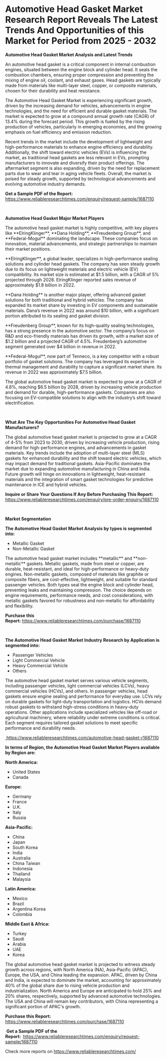 <p><h1>Automotive Head Gasket Market Research Report Reveals The Latest Trends And Opportunities of this Market for Period from 2025 - 2032</h1></p><p><strong>Automotive Head Gasket Market Analysis and Latest Trends</strong></p>
<p><p>An automotive head gasket is a critical component in internal combustion engines, situated between the engine block and cylinder head. It seals the combustion chambers, ensuring proper compression and preventing the mixing of engine oil, coolant, and exhaust gases. Head gaskets are typically made from materials like multi-layer steel, copper, or composite materials, chosen for their durability and heat resistance.</p><p>The Automotive Head Gasket Market is experiencing significant growth, driven by the increasing demand for vehicles, advancements in engine technologies, and the need for efficient and durable gasket materials. The market is expected to grow at a compound annual growth rate (CAGR) of 13.4% during the forecast period. This growth is fueled by the rising production of vehicles, particularly in emerging economies, and the growing emphasis on fuel efficiency and emission reduction.</p><p>Recent trends in the market include the development of lightweight and high-performance materials to enhance engine efficiency and durability. Additionally, the shift toward electric vehicles (EVs) is influencing the market, as traditional head gaskets are less relevant in EVs, prompting manufacturers to innovate and diversify their product offerings. The aftermarket segment is also expanding, driven by the need for replacement parts due to wear and tear in aging vehicle fleets. Overall, the market is poised for steady growth, supported by technological advancements and evolving automotive industry demands.</p></p>
<p><strong>Get a Sample PDF of the Report:&nbsp;</strong> <a href="https://www.reliableresearchtimes.com/enquiry/request-sample/1687110?utm_campaign=1940&utm_medium=2&utm_source=Github&utm_content=ia&utm_term=22012025&utm_id=automotive-head-gasket">https://www.reliableresearchtimes.com/enquiry/request-sample/1687110</a></p>
<p>&nbsp;</p>
<p><strong>Automotive Head Gasket Major Market Players</strong></p>
<p><p>The automotive head gasket market is highly competitive, with key players like **ElringKlinger**, **Dana Holding**, **Freudenberg Group**, and **Federal-Mogul** dominating the landscape. These companies focus on innovation, material advancements, and strategic partnerships to maintain their market positions.</p><p>**ElringKlinger**, a global leader, specializes in high-performance sealing solutions and cylinder head gaskets. The company has seen steady growth due to its focus on lightweight materials and electric vehicle (EV) compatibility. Its market size is estimated at $1.5 billion, with a CAGR of 5% projected through 2028. ElringKlinger reported sales revenue of approximately $1.8 billion in 2022.</p><p>**Dana Holding** is another major player, offering advanced gasket solutions for both traditional and hybrid vehicles. The company has expanded its market share by investing in EV components and sustainable materials. Dana’s revenue in 2022 was around $10 billion, with a significant portion attributed to its sealing and gasket division.</p><p>**Freudenberg Group**, known for its high-quality sealing technologies, has a strong presence in the automotive sector. The company’s focus on R&D and eco-friendly materials has driven its growth, with a market size of $1.2 billion and a projected CAGR of 4.5%. Freudenberg’s automotive segment generated over $4 billion in revenue in 2022.</p><p>**Federal-Mogul**, now part of Tenneco, is a key competitor with a robust portfolio of gasket solutions. The company has leveraged its expertise in thermal management and durability to capture a significant market share. Its revenue in 2022 was approximately $7.5 billion.</p><p>The global automotive head gasket market is expected to grow at a CAGR of 4.8%, reaching $6.5 billion by 2028, driven by increasing vehicle production and demand for durable, high-performance gaskets. Companies are also focusing on EV-compatible solutions to align with the industry’s shift toward electrification.</p></p>
<p>&nbsp;</p>
<p><strong>What Are The Key Opportunities For Automotive Head Gasket Manufacturers?</strong></p>
<p><p>The global automotive head gasket market is projected to grow at a CAGR of 4-5% from 2023 to 2030, driven by increasing vehicle production, rising demand for high-performance engines, and advancements in gasket materials. Key trends include the adoption of multi-layer steel (MLS) gaskets for enhanced durability and the shift toward electric vehicles, which may impact demand for traditional gaskets. Asia-Pacific dominates the market due to expanding automotive manufacturing in China and India. Future growth will hinge on innovations in lightweight, heat-resistant materials and the integration of smart gasket technologies for predictive maintenance in ICE and hybrid vehicles.</p></p>
<p><strong>Inquire or Share Your Questions If Any Before Purchasing This Report:</strong> <a href="https://www.reliableresearchtimes.com/enquiry/pre-order-enquiry/1687110?utm_campaign=1940&utm_medium=2&utm_source=Github&utm_content=ia&utm_term=22012025&utm_id=automotive-head-gasket">https://www.reliableresearchtimes.com/enquiry/pre-order-enquiry/1687110</a></p>
<p>&nbsp;</p>
<p><strong>Market Segmentation</strong></p>
<p><strong>The Automotive Head Gasket Market Analysis by types is segmented into:</strong></p>
<p><ul><li>Metallic Gasket</li><li>Non-Metallic Gasket</li></ul></p>
<p><p>The automotive head gasket market includes **metallic** and **non-metallic** gaskets. Metallic gaskets, made from steel or copper, are durable, heat-resistant, and ideal for high-performance or heavy-duty engines. Non-metallic gaskets, composed of materials like graphite or composite fibers, are cost-effective, lightweight, and suitable for standard passenger vehicles. Both types seal the engine block and cylinder head, preventing leaks and maintaining compression. The choice depends on engine requirements, performance needs, and cost considerations, with metallic gaskets favored for robustness and non-metallic for affordability and flexibility.</p></p>
<p><strong>Purchase this Report:&nbsp;</strong><a href="https://www.reliableresearchtimes.com/purchase/1687110?utm_campaign=1940&utm_medium=2&utm_source=Github&utm_content=ia&utm_term=22012025&utm_id=automotive-head-gasket">https://www.reliableresearchtimes.com/purchase/1687110</a></p>
<p>&nbsp;</p>
<p><strong>The Automotive Head Gasket Market Industry Research by Application is segmented into:</strong></p>
<p><ul><li>Passenger Vehicles</li><li>Light Commercial Vehicle</li><li>Heavy Commercial Vehicle</li><li>Others</li></ul></p>
<p><p>The automotive head gasket market serves various vehicle segments, including passenger vehicles, light commercial vehicles (LCVs), heavy commercial vehicles (HCVs), and others. In passenger vehicles, head gaskets ensure engine sealing and performance for everyday use. LCVs rely on durable gaskets for light-duty transportation and logistics. HCVs demand robust gaskets to withstand high-stress conditions in heavy-duty operations. Other applications include specialized vehicles like off-road or agricultural machinery, where reliability under extreme conditions is critical. Each segment requires tailored gasket solutions to meet specific performance and durability needs.</p></p>
<p><a href="https://www.reliableresearchtimes.com/automotive-head-gasket-r1687110?utm_campaign=1940&utm_medium=2&utm_source=Github&utm_content=ia&utm_term=22012025&utm_id=automotive-head-gasket">&nbsp;https://www.reliableresearchtimes.com/automotive-head-gasket-r1687110</a></p>
<p><strong>In terms of Region, the Automotive Head Gasket Market Players available by Region are:</strong></p>
<p>
    <p> <strong> North America: </strong>
        <ul>
            <li>United States</li>
            <li>Canada</li>
        </ul>
        </p> 
    <p> <strong> Europe: </strong>
        <ul>
            <li>Germany</li>
            <li>France</li>
            <li>U.K.</li>
            <li>Italy</li>
            <li>Russia</li>
        </ul>
        </p> 
    <p> <strong> Asia-Pacific: </strong>
        <ul>
            <li>China</li>
            <li>Japan</li>
            <li>South Korea</li>
            <li>India</li>
            <li>Australia</li>
            <li>China Taiwan</li>
            <li>Indonesia</li>
            <li>Thailand</li>
            <li>Malaysia</li>
        </ul>
        </p> 
    <p> <strong> Latin America: </strong>
        <ul>
            <li>Mexico</li>
            <li>Brazil</li>
            <li>Argentina Korea</li>
            <li>Colombia</li>
        </ul>
        </p> 
    <p> <strong> Middle East & Africa: </strong>
        <ul>
            <li>Turkey</li>
            <li>Saudi</li>
            <li>Arabia</li>
            <li>UAE</li>
            <li>Korea</li>
        </ul>
    </p>
    </p>
<p><p>The global automotive head gasket market is projected to witness steady growth across regions, with North America (NA), Asia-Pacific (APAC), Europe, the USA, and China leading the expansion. APAC, driven by China and India, is expected to dominate the market, accounting for approximately 40% of the global share due to rising vehicle production and industrialization. North America and Europe are anticipated to hold 25% and 20% shares, respectively, supported by advanced automotive technologies. The USA and China will remain key contributors, with China representing a significant portion of APAC's growth.</p></p>
<p><strong>Purchase this Report: </strong><a href="https://www.reliableresearchtimes.com/purchase/1687110?utm_campaign=1940&utm_medium=2&utm_source=Github&utm_content=ia&utm_term=22012025&utm_id=automotive-head-gasket">https://www.reliableresearchtimes.com/purchase/1687110</a></p>
<p>&nbsp;<strong>Get a Sample PDF of the Report:&nbsp;&nbsp;</strong><a href="https://www.reliableresearchtimes.com/enquiry/request-sample/1687110?utm_campaign=1940&utm_medium=2&utm_source=Github&utm_content=ia&utm_term=22012025&utm_id=automotive-head-gasket">https://www.reliableresearchtimes.com/enquiry/request-sample/1687110</a></p>
<p><strong></strong></p>
<p>Check more reports on <a href="https://www.reliableresearchtimes.com/?utm_campaign=1940&utm_medium=2&utm_source=Github&utm_content=ia&utm_term=22012025&utm_id=automotive-head-gasket">https://www.reliableresearchtimes.com/</a></p>
